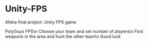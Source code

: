 # Unity-FPS
Afeka final project. Unity FPS game

PolyGuys FPS\n
Choose your team and set number of players\n
Find weapons in the area and hunt the other team\n
Good luck
